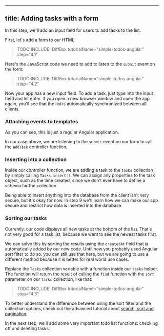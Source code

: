 
---
title: Adding tasks with a form
---

In this step, we'll add an input field for users to add tasks to the list.

First, let's add a form to our HTML:

> TODO:INCLUDE: DiffBox tutorialName="simple-todos-angular" step="4.1"

Here's the JavaScript code we need to add to listen to the `submit` event on the form:

> TODO:INCLUDE: DiffBox tutorialName="simple-todos-angular" step="4.2"

Now your app has a new input field. To add a task, just type into the input field and hit enter. If you open a new browser window and open the app again, you'll see that the list is automatically synchronized between all clients.

### Attaching events to templates

As you can see, this is just a regular Angular application.

In our case above, we are listening to the `submit` event on our form to call the `addTask` controller function.

### Inserting into a collection

Inside our controller function, we are adding a task to the `tasks` collection by simply calling `Tasks.insert()`. We can assign any properties to the task object, such as the time created, since we don't ever have to define a schema for the collection.

Being able to insert anything into the database from the client isn't very secure, but it's okay for now. In step 9 we'll learn how we can make our app secure and restrict how data is inserted into the database.

### Sorting our tasks

Currently, our code displays all new tasks at the bottom of the list. That's not very good for a task list, because we want to see the newest tasks first.

We can solve this by sorting the results using the `createdAt` field that is automatically added by our new code.
Until now you probably used Angular sort filter to do so. you can still use that here, but we are going to use a different method because it is better for real world use cases.

Replace the `Tasks` collection variable with a function inside our `tasks` helper.
The function will return the result of calling the `find` function with the `sort` parameter on our `Tasks` collection, like that:

> TODO:INCLUDE: DiffBox tutorialName="simple-todos-angular" step="4.3"

To better understand the difference between using the sort filter and the collection options, check out the advanced tutorial about [search, sort and pagination](http://angular-meteor.com/tutorial/step_12).

In the next step, we'll add some very important todo list functions: checking off and deleting tasks.
